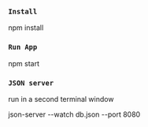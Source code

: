 ### `Install`
npm install
### `Run App`
npm start
### `JSON server` 
run in a second terminal window

json-server --watch db.json --port 8080
